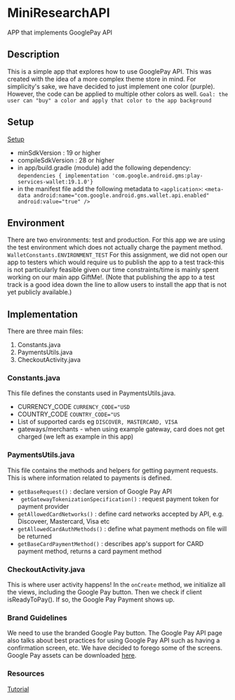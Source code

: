 # MiniResearchAPI
APP that implements GooglePay API

## Description
This is a simple app that explores how to use GooglePay API. This was created with the idea of a more complex theme store in mind. 
For simplicity's sake, we have decided to just implement one color (purple). However, the code can be applied to multiple other colors as well.
`Goal: the user can "buy" a color and apply that color to the app background`

## Setup
[Setup](https://developers.google.com/pay/api/android/guides/setup)
- minSdkVersion : 19 or higher
- compileSdkVersion : 28 or higher 
- in app/build.gradle (module) add the following dependency:
` dependencies { implementation 'com.google.android.gms:play-services-wallet:19.1.0'} `
- in the manifest file add the following metadata to `<application>`:
`<meta-data android:name="com.google.android.gms.wallet.api.enabled" android:value="true" />`

## Environment
There are two environments: test and production. For this app we are using the test environment which does not actually charge the payment method. `WalletConstants.ENVIRONMENT_TEST` 
For this assignment, we did not open our app to testers which would require us to publish the app to a test track-this is not particularly feasible given our time constraints/time is mainly spent working on our main app GiftMe!. (Note that publishing the app to a test track is a good idea down the line to allow users to install the app that is not yet publicly available.)


## Implementation
There are three main files:
1. Constants.java
2. PaymentsUtils.java  
3. CheckoutActivity.java

### Constants.java
This file defines the constants used in PaymentsUtils.java.
- CURRENCY_CODE `CURRENCY_CODE="USD`
- COUNTRY_CODE `COUNTRY_CODE="US`
- List of supported cards eg `DISCOVER, MASTERCARD, VISA`
- gateways/merchants - when using example gateway, card does not get charged (we left as example in this app)

### PaymentsUtils.java
This file contains the methods and helpers for getting payment requests. This is where information related to payments is defined.
- ` getBaseRequest() ` : declare version of Google Pay API
- ` getGatewayTokenizationSpecification()` : request payment token for payment provider
- ` getAllowedCardNetworks() ` : define card networks accepted by API, e.g. Discoveer, Mastercard, Visa etc
- ` getAllowedCardAuthMethods() ` : define what payment methods on file will be returned 
- ` getBaseCardPaymentMethod() ` : describes app's support for CARD payment method, returns a card payment method

### CheckoutActivity.java
This is where user activity happens! 
In the `onCreate` method, we initialize all the views, including the Google Pay button. Then we check if client isReadyToPay(). If so, the Google Pay Payment shows up. 

### Brand Guidelines
We need to use the branded Google Pay button. The Google Pay API page also talks about best practices for using Google Pay API such as having a confirmation screen, etc. We have decided to forego some of the screens.
Google Pay assets can be downloaded [here](https://developers.google.com/pay/api/android/guides/brand-guidelines).

### Resources
[Tutorial](https://developers.google.com/pay/api/web/guides/tutorial)
